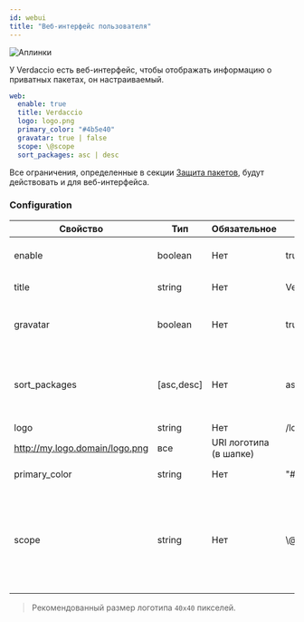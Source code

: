 ```yaml
---
id: webui
title: "Веб-интерфейс пользователя"
---
```


![Аплинки](https://user-images.githubusercontent.com/558752/52916111-fa4ba980-32db-11e9-8a64-f4e06eb920b3.png)

У Verdaccio есть веб-интерфейс, чтобы отображать информацию о приватных пакетах, он настраиваемый.

```yaml
web:
  enable: true
  title: Verdaccio
  logo: logo.png
  primary_color: "#4b5e40"
  gravatar: true | false
  scope: \@scope
  sort_packages: asc | desc
```

Все ограничения, определенные в секции [Защита пакетов](protect-your-dependencies.md), будут действовать и для веб-интерфейса.

### Configuration

| Свойство      | Тип        | Обязательное | Пример                                                      | Поддержка  | Описание                                                                                                                                             |
| ------------- | ---------- | ------------ | ----------------------------------------------------------- | ---------- | ---------------------------------------------------------------------------------------------------------------------------------------------------- |
| enable        | boolean    | Нет          | true/false                                                  | все        | включает/выключает веб-интерфейс                                                                                                                     |
| title         | string     | Нет          | Verdaccio                                                   | все        | Описание в HTML head title                                                                                                                           |
| gravatar      | boolean    | Нет          | true                                                        | `>v4`   | Пользовательские gravatar'ы будут/не будут генерироваться                                                                                            |
| sort_packages | [asc,desc] | Нет          | asc                                                         | `>v4`   | По умолчанию, приватные пакеты сортируются в прямом алфавитном порядке                                                                               |
| logo          | string     | Нет          | /local/path/to/my/logo.png  
http://my.logo.domain/logo.png | все        | URI логотипа (в шапке)                                                                                                                               |
| primary_color | string     | Нет          | "#4b5e40"                                                   | `>4`    | Основной цвет UI (хедер и т.д.)                                                                                                                      |
| scope         | string     | Нет          | \\@myscope                                                | `>v3.x` | If you're using this registry for a specific module scope, specify that scope to set it in the webui instructions header (note: escape @ with \\@) |

> Рекомендованный размер логотипа `40x40` пикселей.